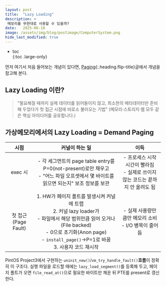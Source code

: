 ```yaml
---
layout: post
title:  "Lazy Loading"
description: >
 메모리를 무한대로 사용할 수 있을까?
date:   2025-06-10
image: /assets/img/blog/postimage/ComputerSystem.png
hide_last_modified: true
---
```


* toc  
{:toc .large-only}

먼저 여기서 처음 들어보는 개념이 있다면, [Paging](../../computersystem/paging){:.heading.flip-title}글에서 개념을 참고해 본다.

## Lazy Loading 이란?

> "필요해질 때까지 실제 데이터를 읽어들이지 않고, 최소한의 메타데이터만 준비해 두었다가 첫 접근 시점에 비로소 불러오는 기법"
> (메모리·스토리지·웹 모두 같은 핵심 아이디어를 공유합니다.)

## 가상메모리에서의 Lazy Loading = Demand Paging

| 시점 | 커널이 하는 일 | 이득 |
|:---:|:---:|:---:|
| exec 시 | - 각 세그먼트의 page table entry를 P=0(not-present)로만 채우고<br/>- "어느 파일 오프셋에서 몇 바이트를 읽으면 되는지" 보조 정보를 보관 | - 프로세스 시작 시간이 빨라짐<br/>- 실제로 쓰이지 않는 코드는 끝까지 안 올려도 됨 |
| 첫 접근(Page Fault) | 1. HW가 페이지 폴트를 발생시켜 커널에 트랩<br/>2. 커널 lazy loader가<br/>- 파일에서 해당 범위만큼 읽어 오거나(File backed)<br/>- 0으로 초기화(Anon page)<br/>- `install_page()`→P=1로 바꿈<br/>3. 사용자 코드 재시작 | - 실제 사용량만큼만 메모리 소비<br/>- I/O 병목이 줄어듬 |

PintOS Project3에서 구현하는 `uninit_new()`/`vm_try_handle_fault()`**흐름**이 정확히 이 구조다. 실행 파일을 로드할 때에는 `lazy_load_segment()`를 등록해 두고, 페이지 폴트가 오면 `file_read_at()`으로 필요한 바이트만 채운 뒤 PTE를 present로 갱신한다.

##
